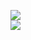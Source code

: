 [![](https://img.shields.io/badge/Made%20With-Github%20Spray-lightgrey.svg?style=for-the-badge&logo=github)](https://github.com/Annihil/github-spray#5920)  
[![](https://i.imgur.com/2DrTn0Z.gif)](https://github.com/Annihil/github-spray)